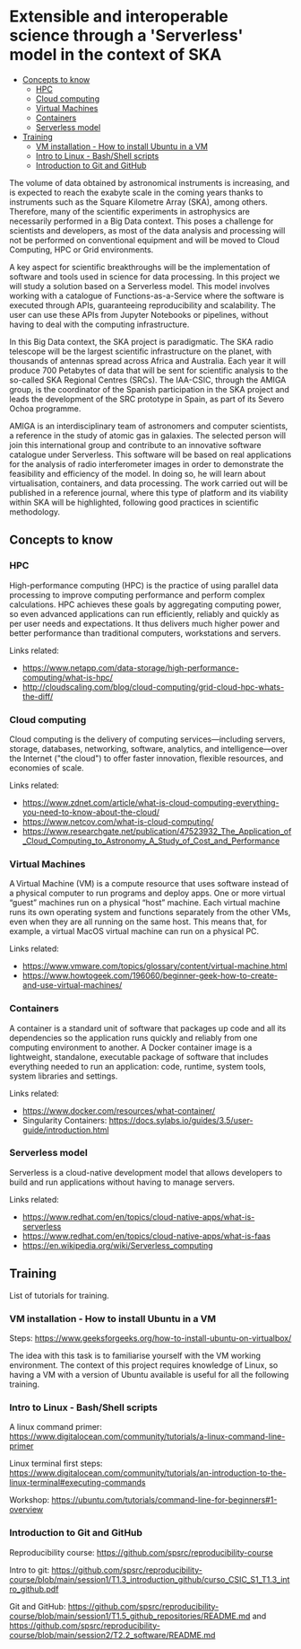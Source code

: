 # Extensible and interoperable science through a 'Serverless' model in the context of SKA

  * [Concepts to know](#concepts-to-know)
    + [HPC](#hpc)
    + [Cloud computing](#cloud-computing)
    + [Virtual Machines](#virtual-machines)
    + [Containers](#containers)
    + [Serverless model](#serverless-model)
  * [Training](#training)
    + [VM installation - How to install Ubuntu in a VM](#vm-installation---how-to-install-ubuntu-in-a-vm)
    + [Intro to Linux - Bash/Shell scripts](#intro-to-linux---bash-shell-scripts)
    + [Introduction to Git and GitHub](#introduction-to-git-and-github)


The volume of data obtained by astronomical instruments is increasing, and is expected to reach the exabyte scale in the coming years thanks to instruments such as the Square Kilometre Array (SKA), among others. Therefore, many of the scientific experiments in astrophysics are necessarily performed in a Big Data context. This poses a challenge for scientists and developers, as most of the data analysis and processing will not be performed on conventional equipment and will be moved to Cloud Computing, HPC or Grid environments. 

A key aspect for scientific breakthroughs will be the implementation of software and tools used in science for data processing. In this project we will study a solution based on a Serverless model. This model involves working with a catalogue of Functions-as-a-Service where the software is executed through APIs, guaranteeing reproducibility and scalability. The user can use these APIs from Jupyter Notebooks or pipelines, without having to deal with the computing infrastructure.

In this Big Data context, the SKA project is paradigmatic. The SKA radio telescope will be the largest scientific infrastructure on the planet, with thousands of antennas spread across Africa and Australia.  Each year it will produce 700 Petabytes of data that will be sent for scientific analysis to the so-called SKA Regional Centres (SRCs). The IAA-CSIC, through the AMIGA group, is the coordinator of the Spanish participation in the SKA project and leads the development of the SRC prototype in Spain, as part of its Severo Ochoa programme.

AMIGA is an interdisciplinary team of astronomers and computer scientists, a reference in the study of atomic gas in galaxies. The selected person will join this international group and contribute to an innovative software catalogue under Serverless. This software will be based on real applications for the analysis of radio interferometer images in order to demonstrate the feasibility and efficiency of the model. In doing so, he will learn about virtualisation, containers, and data processing. The work carried out will be published in a reference journal, where this type of platform and its viability within SKA will be highlighted, following good practices in scientific methodology.

## Concepts to know

### HPC

High-performance computing (HPC) is the practice of using parallel data processing to improve computing performance and perform complex calculations. HPC achieves these goals by aggregating computing power, so even advanced applications can run efficiently, reliably and quickly as per user needs and expectations. It thus delivers much higher power and better performance than traditional computers, workstations and servers.

Links related: 
- https://www.netapp.com/data-storage/high-performance-computing/what-is-hpc/
- http://cloudscaling.com/blog/cloud-computing/grid-cloud-hpc-whats-the-diff/

### Cloud computing

Cloud computing is the delivery of computing services—including servers, storage, databases, networking, software, analytics, and intelligence—over the Internet ("the cloud") to offer faster innovation, flexible resources, and economies of scale.

Links related:
- https://www.zdnet.com/article/what-is-cloud-computing-everything-you-need-to-know-about-the-cloud/
- https://www.netcov.com/what-is-cloud-computing/
- https://www.researchgate.net/publication/47523932_The_Application_of_Cloud_Computing_to_Astronomy_A_Study_of_Cost_and_Performance


### Virtual Machines

A Virtual Machine (VM) is a compute resource that uses software instead of a physical computer to run programs and deploy apps. One or more virtual “guest” machines run on a physical “host” machine.  Each virtual machine runs its own operating system and functions separately from the other VMs, even when they are all running on the same host. This means that, for example, a virtual MacOS virtual machine can run on a physical PC. 

Links related:
- https://www.vmware.com/topics/glossary/content/virtual-machine.html
- https://www.howtogeek.com/196060/beginner-geek-how-to-create-and-use-virtual-machines/

### Containers

A container is a standard unit of software that packages up code and all its dependencies so the application runs quickly and reliably from one computing environment to another. A Docker container image is a lightweight, standalone, executable package of software that includes everything needed to run an application: code, runtime, system tools, system libraries and settings.

Links related:
- https://www.docker.com/resources/what-container/
- Singularity Containers: https://docs.sylabs.io/guides/3.5/user-guide/introduction.html

### Serverless model

Serverless is a cloud-native development model that allows developers to build and run applications without having to manage servers.

Links related:
- https://www.redhat.com/en/topics/cloud-native-apps/what-is-serverless
- https://www.redhat.com/en/topics/cloud-native-apps/what-is-faas
- https://en.wikipedia.org/wiki/Serverless_computing

## Training

List of tutorials for training.

### VM installation - How to install Ubuntu in a VM

Steps: https://www.geeksforgeeks.org/how-to-install-ubuntu-on-virtualbox/

The idea with this task is to familiarise yourself with the VM working environment.  The context of this project requires knowledge of Linux, so having a VM with a version of Ubuntu available is useful for all the following training.

### Intro to Linux - Bash/Shell scripts

A linux command primer: https://www.digitalocean.com/community/tutorials/a-linux-command-line-primer

Linux terminal first steps: https://www.digitalocean.com/community/tutorials/an-introduction-to-the-linux-terminal#executing-commands

Workshop: https://ubuntu.com/tutorials/command-line-for-beginners#1-overview

### Introduction to Git and GitHub

Reproducibility course: https://github.com/spsrc/reproducibility-course

Intro to git: https://github.com/spsrc/reproducibility-course/blob/main/session1/T1.3_introduction_github/curso_CSIC_S1_T1.3_intro_github.pdf

Git and GitHub: https://github.com/spsrc/reproducibility-course/blob/main/session1/T1.5_github_repositories/README.md and https://github.com/spsrc/reproducibility-course/blob/main/session2/T2.2_software/README.md




